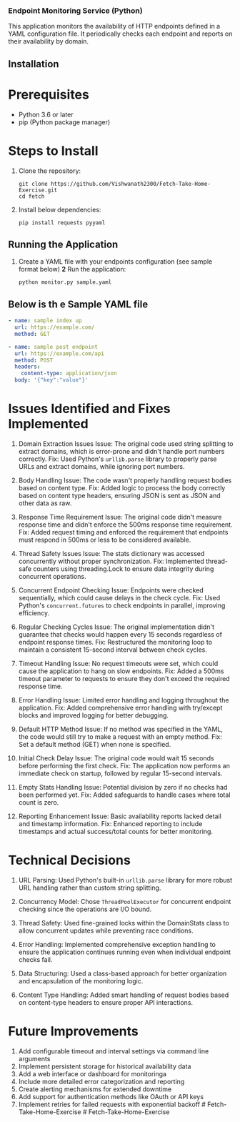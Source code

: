### Endpoint Monitoring Service (Python)

This application monitors the availability of HTTP endpoints defined in a YAML configuration file. It periodically checks each endpoint and reports on their availability by domain.




## Installation

# Prerequisites

- Python 3.6 or later
- pip (Python package manager)

# Steps to Install

1. Clone the repository:

   ```
   git clone https://github.com/Vishwanath2300/Fetch-Take-Home-Exercise.git
   cd fetch
   ```

2. Install below dependencies:
   ```
   pip install requests pyyaml
   ```

## Running the Application

1. Create a YAML file with your endpoints configuration (see sample format below)
   **2** Run the application:
   ```
   python monitor.py sample.yaml
   ```

## Below is th e Sample YAML file

```yaml
- name: sample index up
  url: https://example.com/
  method: GET

- name: sample post endpoint
  url: https://example.com/api
  method: POST
  headers:
    content-type: application/json
  body: '{"key":"value"}'
```

# Issues Identified and Fixes Implemented

1.  Domain Extraction Issues
    Issue: The original code used string splitting to extract domains, which is error-prone and didn't handle port numbers correctly.
    Fix: Used Python's `urllib.parse` library to properly parse URLs and extract domains, while ignoring port numbers.

2.  Body Handling
    Issue: The code wasn't properly handling request bodies based on content type.
    Fix: Added logic to process the body correctly based on content type headers, ensuring JSON is sent as JSON and other data as raw.

3.  Response Time Requirement
    Issue: The original code didn't measure response time and didn't enforce the 500ms response time requirement.
    Fix: Added request timing and enforced the requirement that endpoints must respond in 500ms or less to be considered available.

4.  Thread Safety Issues
    Issue: The stats dictionary was accessed concurrently without proper synchronization.
    Fix: Implemented thread-safe counters using threading.Lock to ensure data integrity during concurrent operations.

5.  Concurrent Endpoint Checking
    Issue: Endpoints were checked sequentially, which could cause delays in the check cycle.
    Fix: Used Python's `concurrent.futures` to check endpoints in parallel, improving efficiency.

6.  Regular Checking Cycles
    Issue: The original implementation didn't guarantee that checks would happen every 15 seconds regardless of endpoint response times.
    Fix: Restructured the monitoring loop to maintain a consistent 15-second interval between check cycles.

7.  Timeout Handling
    Issue: No request timeouts were set, which could cause the application to hang on slow endpoints.
    Fix: Added a 500ms timeout parameter to requests to ensure they don't exceed the required response time.

8.  Error Handling
    Issue: Limited error handling and logging throughout the application.
    Fix: Added comprehensive error handling with try/except blocks and improved logging for better debugging.

9.  Default HTTP Method
    Issue: If no method was specified in the YAML, the code would still try to make a request with an empty method.
    Fix: Set a default method (GET) when none is specified.

10. Initial Check Delay
    Issue: The original code would wait 15 seconds before performing the first check.
    Fix: The application now performs an immediate check on startup, followed by regular 15-second intervals.

11. Empty Stats Handling
    Issue: Potential division by zero if no checks had been performed yet.
    Fix: Added safeguards to handle cases where total count is zero.

12. Reporting Enhancement
    Issue: Basic availability reports lacked detail and timestamp information.
    Fix: Enhanced reporting to include timestamps and actual success/total counts for better monitoring.

# Technical Decisions

1. URL Parsing: Used Python's built-in `urllib.parse` library for more robust URL handling rather than custom string splitting.

2. Concurrency Model: Chose `ThreadPoolExecutor` for concurrent endpoint checking since the operations are I/O bound.

3. Thread Safety: Used fine-grained locks within the DomainStats class to allow concurrent updates while preventing race conditions.

4. Error Handling: Implemented comprehensive exception handling to ensure the application continues running even when individual endpoint checks fail.

5. Data Structuring: Used a class-based approach for better organization and encapsulation of the monitoring logic.

6. Content Type Handling: Added smart handling of request bodies based on content-type headers to ensure proper API interactions.

# Future Improvements

1. Add configurable timeout and interval settings via command line arguments
2. Implement persistent storage for historical availability data
3. Add a web interface or dashboard for monitoringa
4. Include more detailed error categorization and reporting
5. Create alerting mechanisms for extended downtime
6. Add support for authentication methods like OAuth or API keys
7. Implement retries for failed requests with exponential backoff
#   F e t c h - T a k e - H o m e - E x e r c i s e 
 
 #   F e t c h - T a k e - H o m e - E x e r c i s e 
 
 
